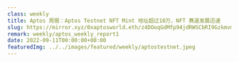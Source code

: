 ```yaml
---
class: weekly
title: Aptos 周报：Aptos Testnet NFT Mint 地址超过10万，NFT 赛道发展迅速
slug: https://mirror.xyz/0xaptosworld.eth/z4DOoqGdMfp94jdRWSCbRI9Gzkmvmkz70w8Uw6PwssQ
remark: weekly/aptos_weekly_report1
date: 2022-09-11T00:00:00+00:00
featuredImg: ../../images/featured/weekly/aptostestnet.jpeg
---
```


